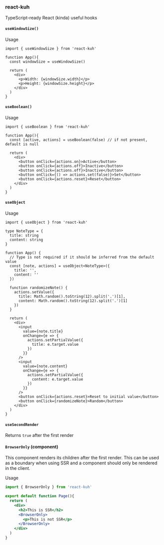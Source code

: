 ### react-kuh

TypeScript-ready React (kinda) useful hooks

#### `useWindowSize()`

Usage

```tsx
import { useWindowSize } from 'react-kuh'

function App(){
  const windowSize = useWindowSize()

  return (
    <div>
      <p>Width: {windowSize.width}</p>
      <p>Height: {windowSize.height}</p>
    </div>
  )
}
```

#### `useBoolean()`

Usage

```tsx
import { useBoolean } from 'react-kuh'

function App(){
  const [active, actions] = useBoolean(false) // if not present, default is null

  return (
    <div>
      <button onClick={actions.on}>Active</button>
      <button onClick={actions.off}>Inactive</button>
      <button onClick={actions.off}>Inactive</button>
      <button onClick={() => actions.set(false)}>Set</button>
      <button onClick={actions.reset}>Reset</button>
    </div>
  )
}
```

#### `useObject`

Usage

```tsx
import { useObject } from 'react-kuh'

type NoteType = {
  title: string
  content: string
}

function App() {
  // Type is not required if it should be inferred from the default value
  const [note, actions] = useObject<NoteType>({
    title: '',
    content: ''
  })

  function randomizeNote() {
    actions.setValue({
      title: Math.random().toString(12).split('.')[1],
      content: Math.random().toString(12).split('.')[1]
    })
  }

  return (
    <div>
      <input
        value={note.title}
        onChange={e => {
          actions.setPartialValue({
            title: e.target.value
          })
        }}
      />
      <input
        value={note.content}
        onChange={e => {
          actions.setPartialValue({
            content: e.target.value
          })
        }}
      />
      <button onClick={actions.reset}>Reset to initial value</button>
      <button onClick={randomizeNote}>Random</button>
    </div>
  )
}
```


#### `useSecondRender`

Returns `true` after the first render


#### `BrowserOnly` (component)

This component renders its children after the first render. This can be used as a boundary when using SSR and a component should only be rendered in the client.

Usage

```jsx
import { BrowserOnly } from 'react-kuh'

export default function Page(){
  return (
    <div>
      <h2>This is SSR</h2>
      <BrowserOnly>
        <p>This is not SSR</p>
      </BrowserOnly>
    </div>
  )
}
```